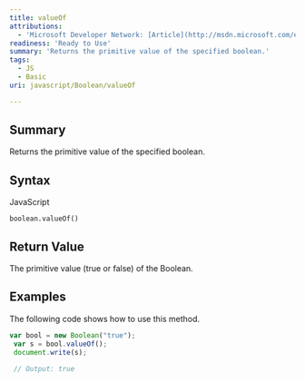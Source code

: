 ```yaml
---
title: valueOf
attributions:
  - 'Microsoft Developer Network: [Article](http://msdn.microsoft.com/en-us/library/ie/jj155288(v=vs.94).aspx)'
readiness: 'Ready to Use'
summary: 'Returns the primitive value of the specified boolean.'
tags:
  - JS
  - Basic
uri: javascript/Boolean/valueOf

---
```

## <span>Summary</span>

Returns the primitive value of the specified boolean.

## <span>Syntax</span>

<span class="language">JavaScript</span>

    boolean.valueOf()

## <span>Return Value</span>

The primitive value (true or false) of the Boolean.

## <span>Examples</span>

The following code shows how to use this method.

``` js
var bool = new Boolean("true");
 var s = bool.valueOf();
 document.write(s);

 // Output: true
```

